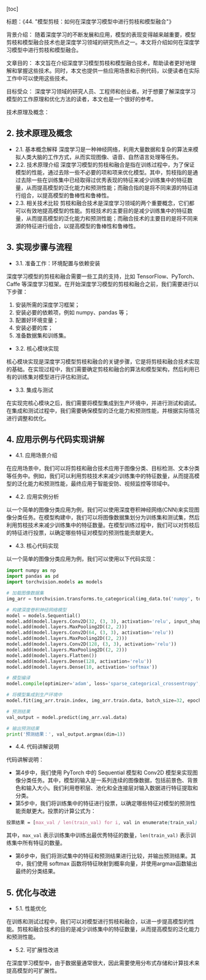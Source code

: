 
[toc]                    
                
                
标题：《44. "模型剪枝：如何在深度学习模型中进行剪枝和模型融合"》

背景介绍：
随着深度学习的不断发展和应用，模型的表现变得越来越重要，模型剪枝和模型融合技术也是深度学习领域的研究热点之一。本文将介绍如何在深度学习模型中进行剪枝和模型融合。

文章目的：
本文旨在介绍深度学习模型剪枝和模型融合技术，帮助读者更好地理解和掌握这些技术。同时，本文也提供一些应用场景和示例代码，以便读者在实际工作中可以使用这些技术。

目标受众：
深度学习领域的研究人员、工程师和创业者。对于想要了解深度学习模型的工作原理和优化方法的读者，本文也是一个很好的参考。

技术原理及概念：

## 2. 技术原理及概念

- 2.1. 基本概念解释
深度学习是一种神经网络，利用大量数据和复杂的算法来模拟人类大脑的工作方式，从而实现图像、语音、自然语言处理等任务。
- 2.2. 技术原理介绍
深度学习模型的剪枝和融合是指在训练过程中，为了保证模型的性能，通过去除一些不必要的项和项来优化模型。其中，剪枝指的是通过去除一些在训练集中已经取得过优秀表现的特征来减少训练集中的特征数量，从而提高模型的泛化能力和预测性能；而融合指的是将不同来源的特征进行组合，以提高模型的鲁棒性和鲁棒性。
- 2.3. 相关技术比较
剪枝和融合技术是深度学习领域的两个重要概念，它们都可以有效地提高模型的性能。剪枝技术的主要目的是减少训练集中的特征数量，从而提高模型的泛化能力和预测性能；而融合技术的主要目的是将不同来源的特征进行组合，以提高模型的鲁棒性和鲁棒性。

## 3. 实现步骤与流程

- 3.1. 准备工作：环境配置与依赖安装

深度学习模型的剪枝和融合需要一些工具的支持，比如 TensorFlow、PyTorch、Caffe 等深度学习框架。在开始深度学习模型的剪枝和融合之前，我们需要进行以下步骤：

1. 安装所需的深度学习框架；
2. 安装必要的依赖项，例如 numpy、pandas 等；
3. 配置好环境变量；
4. 安装必要的库；
5. 准备数据集和训练集。

- 3.2. 核心模块实现

核心模块实现是深度学习模型剪枝和融合的关键步骤，它是将剪枝和融合技术实现的基础。在实现过程中，我们需要确定剪枝和融合的算法和模型架构，然后利用已有的训练集对模型进行评估和测试。

- 3.3. 集成与测试

在实现完核心模块之后，我们需要将模型集成到生产环境中，并进行测试和调试。在集成和测试过程中，我们需要确保模型的泛化能力和预测性能，并根据实际情况进行调整和优化。

## 4. 应用示例与代码实现讲解

- 4.1. 应用场景介绍

在应用场景中，我们可以将剪枝和融合技术应用于图像分类、目标检测、文本分类等任务中。例如，我们可以利用剪枝技术来减少训练集中的特征数量，从而提高模型的泛化能力和预测性能，最终应用于智能安防、视频监控等领域中。
- 4.2. 应用实例分析

以一个简单的图像分类应用为例，我们可以使用深度卷积神经网络(CNN)来实现图像分类任务。在模型构建中，我们可以将图像数据集划分为训练集和测试集，然后利用剪枝技术来减少训练集中的特征数量。在模型训练过程中，我们可以对剪枝后的特征进行投票，以确定哪些特征对模型的预测性能贡献更大。
- 4.3. 核心代码实现

以一个简单的图像分类应用为例，我们可以使用以下代码实现：
```python
import numpy as np
import pandas as pd
import torchvision.models as models

# 加载图像数据集
img_arr = torchvision.transforms.to_categorical(img_data.to('numpy', torch.float32))

# 构建深度卷积神经网络模型
model = models.Sequential()
model.add(model.layers.Conv2D(32, (3, 3), activation='relu', input_shape=(img_arr.shape[1], img_arr.shape[2])))
model.add(model.layers.MaxPooling2D((2, 2)))
model.add(model.layers.Conv2D(64, (3, 3), activation='relu'))
model.add(model.layers.MaxPooling2D((2, 2)))
model.add(model.layers.Conv2D(128, (3, 3), activation='relu'))
model.add(model.layers.MaxPooling2D((2, 2)))
model.add(model.layers.Flatten())
model.add(model.layers.Dense(128, activation='relu'))
model.add(model.layers.Dense(10, activation='softmax'))

# 模型编译
model.compile(optimizer='adam', loss='sparse_categorical_crossentropy', metrics=['accuracy'])

# 将模型集成到生产环境中
model.fit(img_arr.train.index, img_arr.train.data, batch_size=32, epochs=10, validation_data=(img_arr.val.index, img_arr.val.data))

# 预测结果
val_output = model.predict(img_arr.val.data)

# 输出预测结果
print('预测结果：', val_output.argmax(dim=1))
```
- 4.4. 代码讲解说明

代码讲解说明：

- 第4步中，我们使用 PyTorch 中的 Sequential 模型和 Conv2D 模型来实现图像分类任务。其中，模型的输入是一系列连续的图像数据，包括前景色、背景色和输入大小。我们利用卷积层、池化和全连接层对输入数据进行特征提取和分类。
- 第5步中，我们将训练集中的特征进行投票，以确定哪些特征对模型的预测性能贡献更大。投票的计算公式为：
```scss
投票结果 = [max_val / len(train_val) for i, val in enumerate(train_val) for val in val]
```
其中，`max_val` 表示训练集中训练出最优秀特征的数量，`len(train_val)` 表示训练集中所有特征的数量。
- 第6步中，我们将测试集中的特征和预测结果进行比较，并输出预测结果。其中，我们使用 softmax 函数将特征映射到概率向量，并使用argmax函数输出最终的分类结果。

## 5. 优化与改进

- 5.1. 性能优化

在训练和测试过程中，我们可以对模型进行剪枝和融合，以进一步提高模型的性能。剪枝和融合技术的目的是减少训练集中的特征数量，从而提高模型的泛化能力和预测性能。

- 5.2. 可扩展性改进

在深度学习模型中，由于数据量通常很大，因此需要使用分布式存储和计算技术来提高模型的可扩展性。

